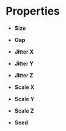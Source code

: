 

# Properties

- **Size**  
  
- **Gap**  
  
- **Jitter X**  
  
- **Jitter Y**  
  
- **Jitter Z**  
  
- **Scale X**  
  
- **Scale Y**  
  
- **Scale Z**  
  
- **Seed**  
  



